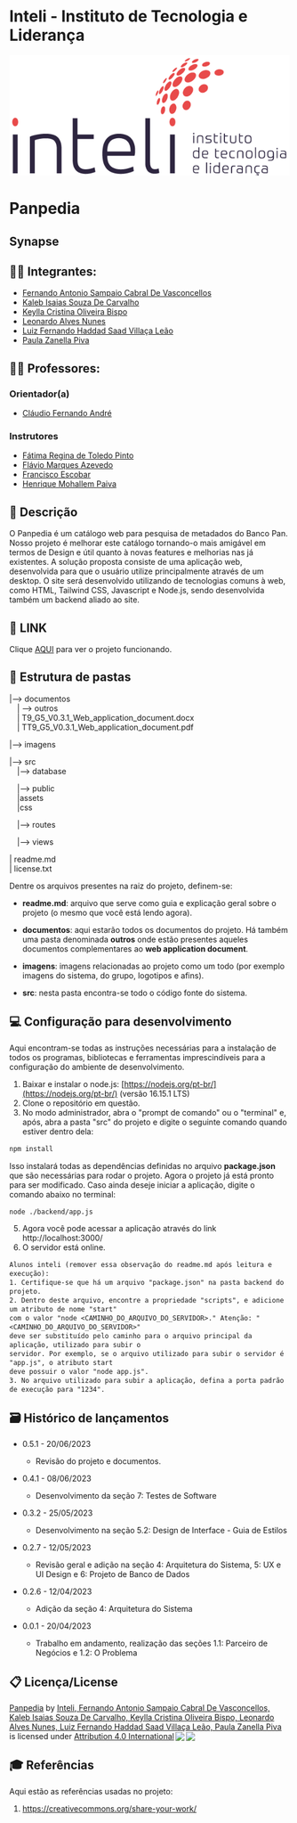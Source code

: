 # Inteli - Instituto de Tecnologia e Liderança 

<p align="center">
<a href= "https://www.inteli.edu.br/"><img src="/imagens/inteli.png" alt="Inteli - Instituto de Tecnologia e Liderança" border="0"></a>
</p>

# Panpedia

## Synapse

## :student: Integrantes: 
- <a href="https://www.linkedin.com/in/fernando-antonio-s-c-de-vasconcellos/">Fernando Antonio Sampaio Cabral De Vasconcellos</a>
- <a href="https://www.linkedin.com/in/kaleb-carvalho/">Kaleb Isaias Souza De Carvalho</a>
- <a href="https://www.linkedin.com/in/keylla-oliveira1206/">Keylla Cristina Oliveira Bispo</a> 
- <a href="https://www.linkedin.com/in/leonardoalvesnunes/">Leonardo Alves Nunes</a>
- <a href="https://www.linkedin.com/in/luiz-fernando-villa%C3%A7a-le%C3%A3o-930568271/">Luiz Fernando Haddad Saad Villaça Leão</a> 
- <a href="https://github.com/Paula-zp">Paula Zanella Piva</a>
  
## :teacher: Professores:
### Orientador(a) 
- <a href="https://www.linkedin.com/in/profclaudioandre/">Cláudio Fernando André</a>
  
### Instrutores
- <a href="https://www.linkedin.com/in/fatima-toledo/">Fátima Regina de Toledo Pinto</a>
- <a href="https://www.linkedin.com/in/flaviomarquesazevedo/">Flávio Marques Azevedo</a>
- <a href="https://www.linkedin.com/in/francisco-escobar/">Francisco Escobar</a>
- <a href="https://www.linkedin.com/in/henrique-mohallem-paiva-6854b460/">Henrique Mohallem Paiva</a>


## 📝 Descrição

O Panpedia é um catálogo web para pesquisa de metadados do Banco Pan. Nosso projeto é melhorar este catálogo tornando-o mais amigável em termos de Design e útil quanto à novas features e melhorias nas já existentes. A solução proposta consiste de uma aplicação web, desenvolvida para que o usuário utilize principalmente através de um desktop. O site será desenvolvido utilizando de tecnologias comuns à web, como HTML, Tailwind CSS, Javascript e Node.js, sendo desenvolvida também um backend aliado ao site.

## 📝 LINK

Clique <a href="https://kfqd3h-3000.csb.app/">AQUI</a> para ver o projeto funcionando.
  
## 📁 Estrutura de pastas

|--> documentos<br>
  &emsp;| --> outros <br>
  &emsp;| T9_G5_V0.3.1_Web_application_document.docx<br>
  &emsp;| TT9_G5_V0.3.1_Web_application_document.pdf<br>
  
|--> imagens<br>
  
|--> src<br>
  &emsp;|--> database<br>
  
  &emsp;|--> public<br>
  &emsp;|assets<br>
  &emsp;|css<br>
  
  &emsp;|--> routes<br>

  &emsp;|--> views<br>

  
| readme.md<br>
| license.txt

Dentre os arquivos presentes na raiz do projeto, definem-se:

- <b>readme.md</b>: arquivo que serve como guia e explicação geral sobre o projeto (o mesmo que você está lendo agora).

- <b>documentos</b>: aqui estarão todos os documentos do projeto. Há também uma pasta denominada <b>outros</b> onde estão presentes aqueles documentos complementares ao <b>web application document</b>.

- <b>imagens</b>: imagens relacionadas ao projeto como um todo (por exemplo imagens do sistema, do grupo, logotipos e afins).

- <b>src</b>: nesta pasta encontra-se todo o código fonte do sistema.

## 💻 Configuração para desenvolvimento

Aqui encontram-se todas as instruções necessárias para a instalação de todos os programas, bibliotecas e ferramentas imprescindíveis para a configuração do ambiente de desenvolvimento.

1.  Baixar e instalar o node.js:  [https://nodejs.org/pt-br/](https://nodejs.org/pt-br/) (versão 16.15.1 LTS)
2.  Clone o repositório em questão.
3.  No modo administrador, abra o "prompt de comando" ou o "terminal" e, após, abra a pasta "src" do projeto e digite o seguinte comando quando estiver dentro dela:

```sh
npm install
```

Isso instalará todas as dependências definidas no arquivo <b>package.json</b> que são necessárias para rodar o projeto. Agora o projeto já está pronto para ser modificado. Caso ainda deseje iniciar a aplicação, digite o comando abaixo no terminal:

```sh
node ./backend/app.js
```
5. Agora você pode acessar a aplicação através do link http://localhost:3000/
6. O servidor está online.


```
Alunos inteli (remover essa observação do readme.md após leitura e execução):
1. Certifique-se que há um arquivo "package.json" na pasta backend do projeto.
2. Dentro deste arquivo, encontre a propriedade "scripts", e adicione um atributo de nome "start"
com o valor "node <CAMINHO_DO_ARQUIVO_DO_SERVIDOR>." Atenção: "<CAMINHO_DO_ARQUIVO_DO_SERVIDOR>" 
deve ser substituído pelo caminho para o arquivo principal da aplicação, utilizado para subir o
servidor. Por exemplo, se o arquivo utilizado para subir o servidor é "app.js", o atributo start
deve possuir o valor "node app.js".
3. No arquivo utilizado para subir a aplicação, defina a porta padrão de execução para "1234".
````

## 🗃 Histórico de lançamentos

* 0.5.1 - 20/06/2023
    * Revisão do projeto e documentos.
      
* 0.4.1 - 08/06/2023
    * Desenvolvimento da seção 7: Testes de Software
      
* 0.3.2 - 25/05/2023
    * Desenvolvimento na seção 5.2: Design de Interface - Guia de Estilos
      
* 0.2.7 - 12/05/2023
    * Revisão geral e adição na seção 4: Arquitetura do Sistema, 5: UX e UI Design e 6: Projeto de Banco de Dados
      
* 0.2.6 - 12/04/2023
    * Adição da seção 4: Arquitetura do Sistema
      
* 0.0.1 - 20/04/2023
    * Trabalho em andamento, realização das seções 1.1: Parceiro de Negócios e 1.2: O Problema
      

## 📋 Licença/License

<p xmlns:cc="http://creativecommons.org/ns#" xmlns:dct="http://purl.org/dc/terms/"><a property="dct:title" rel="cc:attributionURL" href="https://github.com/2023M2T9-Inteli/projeto5/">Panpedia</a> by <a rel="cc:attributionURL dct:creator" property="cc:attributionName" href="https://github.com/2023M2T9-Inteli/projeto5/">Inteli, Fernando Antonio Sampaio Cabral De Vasconcellos, Kaleb Isaias Souza De Carvalho, Keylla Cristina Oliveira Bispo, Leonardo Alves Nunes, Luiz Fernando Haddad Saad Villaça Leão, Paula Zanella Piva</a> is licensed under <a href="http://creativecommons.org/licenses/by/4.0/?ref=chooser-v1" target="_blank" rel="license noopener noreferrer" style="display:inline-block;">Attribution 4.0 International<img style="height:22px!important;margin-left:3px;vertical-align:text-bottom;" src="https://mirrors.creativecommons.org/presskit/icons/cc.svg?ref=chooser-v1"><img style="height:22px!important;margin-left:3px;vertical-align:text-bottom;" src="https://mirrors.creativecommons.org/presskit/icons/by.svg?ref=chooser-v1"></a></p>

## 🎓 Referências

Aqui estão as referências usadas no projeto:

1. <https://creativecommons.org/share-your-work/>
